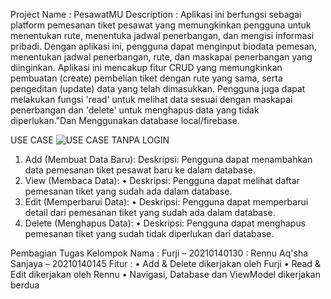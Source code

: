 Project Name	: PesawatMU
Description	:
Aplikasi ini berfungsi sebagai platform pemesanan tiket pesawat yang memungkinkan pengguna untuk menentukan rute, menentuka jadwal penerbangan, dan mengisi informasi pribadi. Dengan aplikasi ini, pengguna dapat menginput biodata pemesan, menentukan jadwal penerbangan, rute, dan maskapai penerbangan yang diinginkan. Aplikasi ini mencakup fitur CRUD yang memungkinkan pembuatan (create) pembelian tiket dengan rute yang sama, serta pengeditan (update) data yang telah dimasukkan. Pengguna juga dapat melakukan fungsi 'read' untuk melihat data sesuai dengan maskapai penerbangan dan 'delete' untuk menghapus data yang tidak diperlukan."Dan Menggunakan database local/firebase.

USE CASE
![USE CASE TANPA LOGIN](https://github.com/Furjii/FinalPAM/assets/115135515/66d6d831-7c40-4bdb-98e9-dd32d039e221)

1.	Add (Membuat Data Baru):
Deskripsi: Pengguna dapat menambahkan data pemesanan tiket pesawat baru ke dalam database.
2.	View (Membaca Data):
•	Deskripsi: Pengguna dapat melihat daftar pemesanan tiket yang sudah ada dalam database.
3.	Edit (Memperbarui Data):
•	Deskripsi: Pengguna dapat memperbarui detail dari pemesanan tiket yang sudah ada dalam database.
4.	Delete (Menghapus Data):
•	Deskripsi: Pengguna dapat menghapus pemesanan tiket yang sudah tidak diperlukan dari database.

Pembagian Tugas Kelompok
Nama	: Furji – 20210140130
	    : Rennu Aq'sha Sanjaya – 20210140145
Fitur	:
•	Add & Delete dikerjakan oleh Furji
•	Read & Edit dikerjakan oleh Rennu
• Navigasi, Database dan ViewModel dikerjakan berdua
